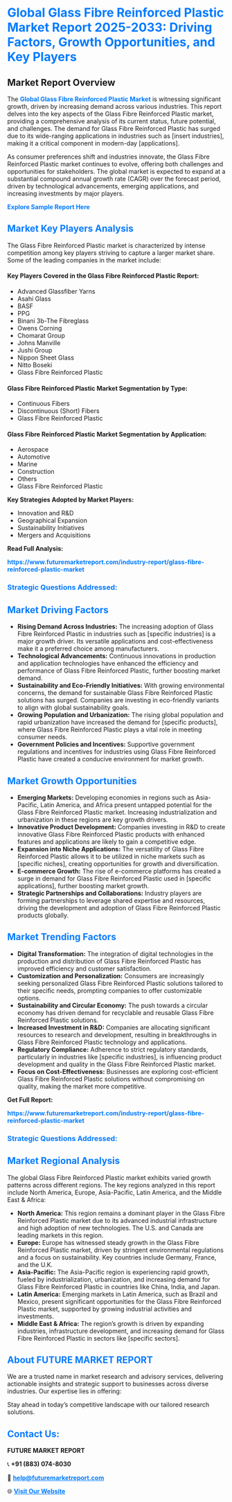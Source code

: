 <h1 style="color: #007BFF;">Global Glass Fibre Reinforced Plastic Market Report 2025-2033: Driving Factors, Growth Opportunities, and Key Players</h1>

<section id="overview">
<h2>Market Report Overview</h2>
<p>The <a href="https://www.futuremarketreport.com/industry-report/glass-fibre-reinforced-plastic-market" style="color: #007BFF; text-decoration: none;"><strong>Global Glass Fibre Reinforced Plastic Market</strong></a> is witnessing significant growth, driven by increasing demand across various industries. This report delves into the key aspects of the Glass Fibre Reinforced Plastic market, providing a comprehensive analysis of its current status, future potential, and challenges. The demand for Glass Fibre Reinforced Plastic has surged due to its wide-ranging applications in industries such as [insert industries], making it a critical component in modern-day [applications].</p>
<p>As consumer preferences shift and industries innovate, the Glass Fibre Reinforced Plastic market continues to evolve, offering both challenges and opportunities for stakeholders. The global market is expected to expand at a substantial compound annual growth rate (CAGR) over the forecast period, driven by technological advancements, emerging applications, and increasing investments by major players.</p>
</section>

<section id="overview">
<p><a href="https://www.futuremarketreport.com/request-sample/reportId=97273" style="color: #007BFF; text-decoration: none;"><strong>Explore Sample Report Here</strong></a></p>
</section>

<section id="key-players">
<h2 style="color: #007BFF;">Market Key Players Analysis</h2>
<p>The Glass Fibre Reinforced Plastic market is characterized by intense competition among key players striving to capture a larger market share. Some of the leading companies in the market include:</p>
<h4>Key Players Covered in the Glass Fibre Reinforced Plastic Report:</h4>
<ul><li>Advanced Glassfiber Yarns</li><li>Asahi Glass</li><li>BASF</li><li>PPG</li><li>Binani 3b-The Fibreglass</li><li>Owens Corning</li><li>Chomarat Group</li><li>Johns Manville</li><li>Jushi Group</li><li>Nippon Sheet Glass</li><li>Nitto Boseki</li><li>Glass Fibre Reinforced Plastic</li></ul>
<h4>Glass Fibre Reinforced Plastic Market Segmentation by Type:</h4>
<ul><li>Continuous Fibers</li><li>Discontinuous (Short) Fibers</li><li>Glass Fibre Reinforced Plastic</li></ul>

<h4>Glass Fibre Reinforced Plastic Market Segmentation by Application:</h4>
<ul><li>Aerospace</li><li>Automotive</li><li>Marine</li><li>Construction</li><li>Others</li><li>Glass Fibre Reinforced Plastic</li></ul>
<p><strong>Key Strategies Adopted by Market Players:</strong></p>
<ul>
<li>Innovation and R&D</li>
<li>Geographical Expansion</li>
<li>Sustainability Initiatives</li>
<li>Mergers and Acquisitions</li>
</ul>
</section>

<section>
<p><strong>Read Full Analysis: </strong></p><a href="https://www.futuremarketreport.com/industry-report/glass-fibre-reinforced-plastic-market" style="color: #007BFF; text-decoration: none;"><strong>https://www.futuremarketreport.com/industry-report/glass-fibre-reinforced-plastic-market</strong></a>
<h3 style="color: #007BFF;">Strategic Questions Addressed:</h3>
</section>

<section id="driving-factors">
<h2 style="color: #007BFF;">Market Driving Factors</h2>
<ul>
<li><strong>Rising Demand Across Industries:</strong> The increasing adoption of Glass Fibre Reinforced Plastic in industries such as [specific industries] is a major growth driver. Its versatile applications and cost-effectiveness make it a preferred choice among manufacturers.</li>
<li><strong>Technological Advancements:</strong> Continuous innovations in production and application technologies have enhanced the efficiency and performance of Glass Fibre Reinforced Plastic, further boosting market demand.</li>
<li><strong>Sustainability and Eco-Friendly Initiatives:</strong> With growing environmental concerns, the demand for sustainable Glass Fibre Reinforced Plastic solutions has surged. Companies are investing in eco-friendly variants to align with global sustainability goals.</li>
<li><strong>Growing Population and Urbanization:</strong> The rising global population and rapid urbanization have increased the demand for [specific products], where Glass Fibre Reinforced Plastic plays a vital role in meeting consumer needs.</li>
<li><strong>Government Policies and Incentives:</strong> Supportive government regulations and incentives for industries using Glass Fibre Reinforced Plastic have created a conducive environment for market growth.</li>
</ul>
</section>

<section id="growth-opportunities">
<h2 style="color: #007BFF;">Market Growth Opportunities</h2>
<ul>
<li><strong>Emerging Markets:</strong> Developing economies in regions such as Asia-Pacific, Latin America, and Africa present untapped potential for the Glass Fibre Reinforced Plastic market. Increasing industrialization and urbanization in these regions are key growth drivers.</li>
<li><strong>Innovative Product Development:</strong> Companies investing in R&D to create innovative Glass Fibre Reinforced Plastic products with enhanced features and applications are likely to gain a competitive edge.</li>
<li><strong>Expansion into Niche Applications:</strong> The versatility of Glass Fibre Reinforced Plastic allows it to be utilized in niche markets such as [specific niches], creating opportunities for growth and diversification.</li>
<li><strong>E-commerce Growth:</strong> The rise of e-commerce platforms has created a surge in demand for Glass Fibre Reinforced Plastic used in [specific applications], further boosting market growth.</li>
<li><strong>Strategic Partnerships and Collaborations:</strong> Industry players are forming partnerships to leverage shared expertise and resources, driving the development and adoption of Glass Fibre Reinforced Plastic products globally.</li>
</ul>
</section>

<section id="trending-factors">
<h2 style="color: #007BFF;">Market Trending Factors</h2>
<ul>
<li><strong>Digital Transformation:</strong> The integration of digital technologies in the production and distribution of Glass Fibre Reinforced Plastic has improved efficiency and customer satisfaction.</li>
<li><strong>Customization and Personalization:</strong> Consumers are increasingly seeking personalized Glass Fibre Reinforced Plastic solutions tailored to their specific needs, prompting companies to offer customizable options.</li>
<li><strong>Sustainability and Circular Economy:</strong> The push towards a circular economy has driven demand for recyclable and reusable Glass Fibre Reinforced Plastic solutions.</li>
<li><strong>Increased Investment in R&D:</strong> Companies are allocating significant resources to research and development, resulting in breakthroughs in Glass Fibre Reinforced Plastic technology and applications.</li>
<li><strong>Regulatory Compliance:</strong> Adherence to strict regulatory standards, particularly in industries like [specific industries], is influencing product development and quality in the Glass Fibre Reinforced Plastic market.</li>
<li><strong>Focus on Cost-Effectiveness:</strong> Businesses are exploring cost-efficient Glass Fibre Reinforced Plastic solutions without compromising on quality, making the market more competitive.</li>
</ul>
</section>

<section>
<p><strong>Get Full Report: </strong></p><a href="https://www.futuremarketreport.com/industry-report/glass-fibre-reinforced-plastic-market" style="color: #007BFF; text-decoration: none;"><strong>https://www.futuremarketreport.com/industry-report/glass-fibre-reinforced-plastic-market</strong></a>
<h3 style="color: #007BFF;">Strategic Questions Addressed:</h3>
</section>


<section id="regional-analysis">
<h2 style="color: #007BFF;">Market Regional Analysis</h2>
<p>The global Glass Fibre Reinforced Plastic market exhibits varied growth patterns across different regions. The key regions analyzed in this report include North America, Europe, Asia-Pacific, Latin America, and the Middle East & Africa:</p>
<ul>
<li><strong>North America:</strong> This region remains a dominant player in the Glass Fibre Reinforced Plastic market due to its advanced industrial infrastructure and high adoption of new technologies. The U.S. and Canada are leading markets in this region.</li>
<li><strong>Europe:</strong> Europe has witnessed steady growth in the Glass Fibre Reinforced Plastic market, driven by stringent environmental regulations and a focus on sustainability. Key countries include Germany, France, and the U.K.</li>
<li><strong>Asia-Pacific:</strong> The Asia-Pacific region is experiencing rapid growth, fueled by industrialization, urbanization, and increasing demand for Glass Fibre Reinforced Plastic in countries like China, India, and Japan.</li>
<li><strong>Latin America:</strong> Emerging markets in Latin America, such as Brazil and Mexico, present significant opportunities for the Glass Fibre Reinforced Plastic market, supported by growing industrial activities and investments.</li>
<li><strong>Middle East & Africa:</strong> The region’s growth is driven by expanding industries, infrastructure development, and increasing demand for Glass Fibre Reinforced Plastic in sectors like [specific sectors].</li>
</ul>
</section>

<footer>
<h2 style="color: #007BFF;">About FUTURE MARKET REPORT</h2>
<p>We are a trusted name in market research and advisory services, delivering actionable insights and strategic support to businesses across diverse industries. Our expertise lies in offering:</p>

<p>Stay ahead in today’s competitive landscape with our tailored research solutions.</p>

<h2 style="color: #007BFF;">Contact Us:</h2>
<p><strong>FUTURE MARKET REPORT</strong></p>
<p>📞 <strong>+91 (883) 074-8030</strong></p>
<p>📧 <strong><a href="mailto:help@futuremarketreport.com" style="color: #007BFF;">help@futuremarketreport.com</a></strong></p>
<p>🌐 <strong><a href="https://www.futuremarketreport.com/" style="color: #007BFF;">Visit Our Website</a></strong></p>
</footer>